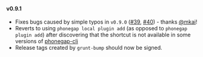 #### v0.9.1

* Fixes bugs caused by simple typos in `v0.9.0` ([#39](https://github.com/logankoester/grunt-phonegap/pull/39), [#40](https://github.com/logankoester/grunt-phonegap/pull/40)) - thanks [@mkai](https://github.com/mkai)!
* Reverts to using `phonegap local plugin add` (as opposed to `phonegap plugin add`) after discovering that the shortcut is not available in some versions of [phonegap-cli](https://github.com/phonegap/phonegap-cli)
* Release tags created by `grunt-bump` should now be signed.

